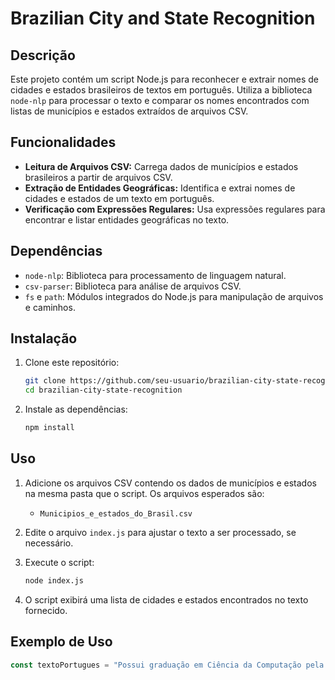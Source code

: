 # Brazilian City and State Recognition

## Descrição

Este projeto contém um script Node.js para reconhecer e extrair nomes de cidades e estados brasileiros de textos em português. Utiliza a biblioteca `node-nlp` para processar o texto e comparar os nomes encontrados com listas de municípios e estados extraídos de arquivos CSV.

## Funcionalidades

- **Leitura de Arquivos CSV:** Carrega dados de municípios e estados brasileiros a partir de arquivos CSV.
- **Extração de Entidades Geográficas:** Identifica e extrai nomes de cidades e estados de um texto em português.
- **Verificação com Expressões Regulares:** Usa expressões regulares para encontrar e listar entidades geográficas no texto.

## Dependências

- `node-nlp`: Biblioteca para processamento de linguagem natural.
- `csv-parser`: Biblioteca para análise de arquivos CSV.
- `fs` e `path`: Módulos integrados do Node.js para manipulação de arquivos e caminhos.

## Instalação

1. Clone este repositório:

    ```bash
    git clone https://github.com/seu-usuario/brazilian-city-state-recognition.git
    cd brazilian-city-state-recognition
    ```

2. Instale as dependências:

    ```bash
    npm install
    ```

## Uso

1. Adicione os arquivos CSV contendo os dados de municípios e estados na mesma pasta que o script. Os arquivos esperados são:

    - `Municipios_e_estados_do_Brasil.csv`

2. Edite o arquivo `index.js` para ajustar o texto a ser processado, se necessário.

3. Execute o script:

    ```bash
    node index.js
    ```

4. O script exibirá uma lista de cidades e estados encontrados no texto fornecido.

## Exemplo de Uso

```javascript
const textoPortugues = "Possui graduação em Ciência da Computação pela Universidade Regional Integrada do Alto Uruguai e das Missões (2008), mestrado em Computação pela Universidade Federal de Santa Maria (2012) e doutorado em Computação pela Universidade Federal do Rio Grande do Sul (2016). Atualmente é pesquisador e Professor Adjunto no Colégio Politécnico da Universidade Federal de Santa Maria. Tem experiência na área de Ciência da Computação, com ênfase em Computação Ubíqua, Sensibilidade ao Contexto, Banco de Dados e Computação Móvel.";
